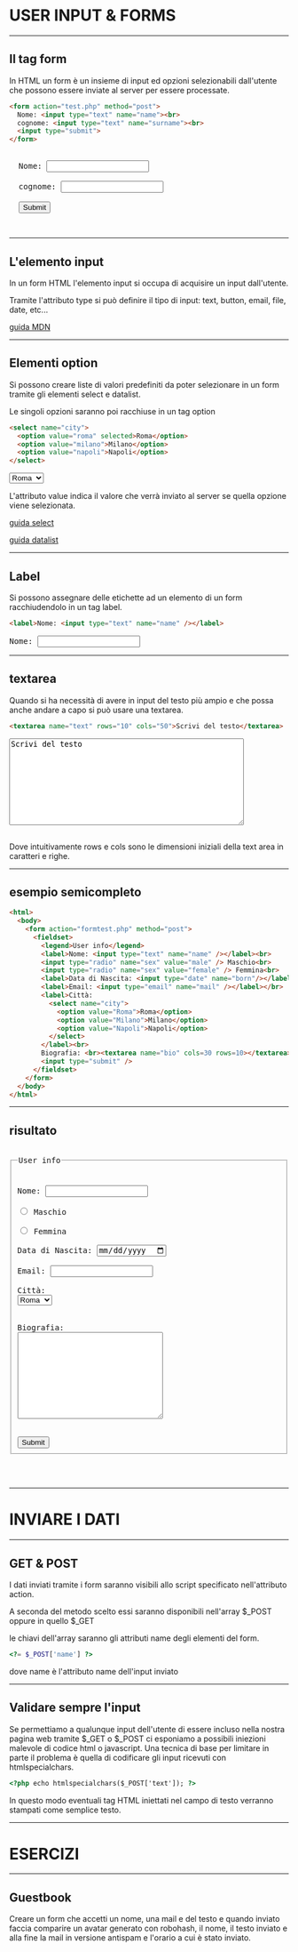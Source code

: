 USER INPUT & FORMS
==================


----


Il tag form
------------
In HTML un form è un insieme di input ed opzioni selezionabili dall'utente che possono essere inviate al server per essere processate.

```HTML
<form action="test.php" method="post">
  Nome: <input type="text" name="name"><br>
  cognome: <input type="text" name="surname"><br>
  <input type="submit">
</form>
```

<pre>
<form action="test.php" method="post">
  Nome: <input type="text" name="name"><br>
  cognome: <input type="text" name="surname"><br>
  <input type="submit">
</form>
</pre>


----


L'elemento input
--------------------
In un form HTML l'elemento input si occupa di acquisire un input dall'utente.

Tramite l'attributo type si può definire il tipo di input: text, button, email, file, date, etc...

[guida MDN](https://developer.mozilla.org/en-US/docs/Web/HTML/Element/input)


----


Elementi option
------------------
Si possono creare liste di valori predefiniti da poter selezionare in un form tramite gli elementi select e datalist.

Le singoli opzioni saranno poi racchiuse in un tag option

```HTML
<select name="city">
  <option value="roma" selected>Roma</option>
  <option value="milano">Milano</option>
  <option value="napoli">Napoli</option>
</select>
```

<pre>
<select name="city">
  <option value="roma" selected>Roma</option>
  <option value="milano">Milano</option>
  <option value="napoli">Napoli</option>
</select>
</pre>

L'attributo value indica il valore che verrà inviato al server se quella opzione viene selezionata.

[guida select](https://developer.mozilla.org/en-US/docs/Web/HTML/Element/select)

[guida datalist](https://developer.mozilla.org/en-US/docs/Web/HTML/Element/datalist)


----


Label
------
Si possono assegnare delle etichette ad un elemento di un form racchiudendolo in un tag label.

```HTML
<label>Nome: <input type="text" name="name" /></label>
```

<pre>
<label>Nome: <input type="text" name="name" /></label>
</pre>


----


textarea
----------
Quando si ha necessità di avere in input del testo più ampio e che possa anche andare a capo si può usare una textarea.

```HTML
<textarea name="text" rows="10" cols="50">Scrivi del testo</textarea>
```

<pre>
<textarea name="text" rows="10" cols="50">Scrivi del testo</textarea>
</pre>

Dove intuitivamente rows e cols sono le dimensioni iniziali della text area in caratteri e righe.


---


esempio semicompleto
--------------------
```HTML
<html>
  <body>
    <form action="formtest.php" method="post">
      <fieldset>
        <legend>User info</legend>
        <label>Nome: <input type="text" name="name" /></label><br>
        <input type="radio" name="sex" value="male" /> Maschio<br>
        <input type="radio" name="sex" value="female" /> Femmina<br>
        <label>Data di Nascita: <input type="date" name="born"/></label></br>
        <label>Email: <input type="email" name="mail" /></label></br>
        <label>Città:
          <select name="city">
            <option value="Roma">Roma</option>
            <option value="Milano">Milano</option>
            <option value="Napoli">Napoli</option>
          </select>
        </label><br>
        Biografia: <br><textarea name="bio" cols=30 rows=10></textarea><br>
        <input type="submit" />
      </fieldset>
    </form>
  </body>
</html>
```


----


risultato
---------
<pre>
<form action="formtest.php" method="post">
<fieldset>
<legend>User info</legend>
<label>Nome: <input type="text" name="name" /></label><br>
<input type="radio" name="sex" value="male" /> Maschio<br>
<input type="radio" name="sex" value="female" /> Femmina<br>
<label>Data di Nascita: <input type="date" name="born"/></label></br>
<label>Email: <input type="email" name="mail" /></label></br>
<label>Città:
<select name="city">
<option value="Roma">Roma</option>
<option value="Milano">Milano</option>
<option value="Napoli">Napoli</option>
</select>
</label><br>
Biografia: <br><textarea name="bio" cols=30 rows=10></textarea><br>
<input type="submit" />
</fieldset>
</form>
</pre>


---


INVIARE I DATI
============


----


GET & POST
----------
I dati inviati tramite i form saranno visibili allo script specificato nell'attributo action.

A seconda del metodo scelto essi saranno disponibili nell'array $_POST oppure in quello $_GET

le chiavi dell'array saranno gli attributi name degli elementi del form.

```php
<?= $_POST['name'] ?>
```

dove name è l'attributo name dell'input inviato


----





Validare sempre l'input
--------------------------
Se permettiamo a qualunque input dell'utente di essere incluso nella nostra pagina web tramite $_GET o $_POST ci esponiamo a possibili iniezioni malevole di codice html o javascript. Una tecnica di base per limitare in parte il problema è quella di codificare gli input ricevuti con htmlspecialchars.

```HTML
<?php echo htmlspecialchars($_POST['text']); ?>
```

In questo modo eventuali tag HTML iniettati nel campo di testo verranno stampati come semplice testo.


---


ESERCIZI
========


----


Guestbook
-------------
Creare un form che accetti un nome, una mail e del testo e quando inviato faccia comparire un avatar generato con robohash, il nome, il testo inviato e alla fine la mail in versione antispam e l'orario a cui è stato inviato.
